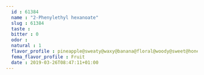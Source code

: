 ```yaml
---
  id : 61384
  name : "2-Phenylethyl hexanoate"
  slug : 61384
  taste : 
  bitter : 0
  odor : 
  natural : 1
  flavor_profile : pineapple@sweaty@waxy@banana@floral@woody@sweet@honey@green
  fema_flavor_profile : Fruit
  date : 2019-03-26T08:47:11+01:00
---
```



